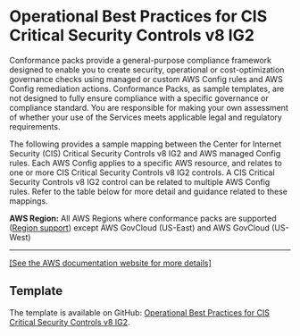 # Operational Best Practices for CIS Critical Security Controls v8 IG2<a name="operational-best-practices-for-cis-critical-security-controls-v8-ig2"></a>

Conformance packs provide a general\-purpose compliance framework designed to enable you to create security, operational or cost\-optimization governance checks using managed or custom AWS Config rules and AWS Config remediation actions\. Conformance Packs, as sample templates, are not designed to fully ensure compliance with a specific governance or compliance standard\. You are responsible for making your own assessment of whether your use of the Services meets applicable legal and regulatory requirements\.

 The following provides a sample mapping between the Center for Internet Security \(CIS\) Critical Security Controls v8 IG2 and AWS managed Config rules\. Each AWS Config applies to a specific AWS resource, and relates to one or more CIS Critical Security Controls v8 IG2 controls\. A CIS Critical Security Controls v8 IG2 control can be related to multiple AWS Config rules\. Refer to the table below for more detail and guidance related to these mappings\.

**AWS Region:** All AWS Regions where conformance packs are supported \([Region support](https://docs.aws.amazon.com/config/latest/developerguide/conformance-packs.html#conformance-packs-regions)\) except AWS GovCloud \(US\-East\) and AWS GovCloud \(US\-West\)


****  
[\[See the AWS documentation website for more details\]](http://docs.aws.amazon.com/config/latest/developerguide/operational-best-practices-for-cis-critical-security-controls-v8-ig2.html)

## Template<a name="cis-critical-security-controls-v8-ig2-conformance-pack-sample"></a>

The template is available on GitHub: [ Operational Best Practices for CIS Critical Security Controls v8 IG2](https://github.com/awslabs/aws-config-rules/blob/master/aws-config-conformance-packs/Operational-Best-Practices-for-CIS-Critical-Security-Controls-v8-IG2.yaml)\.
